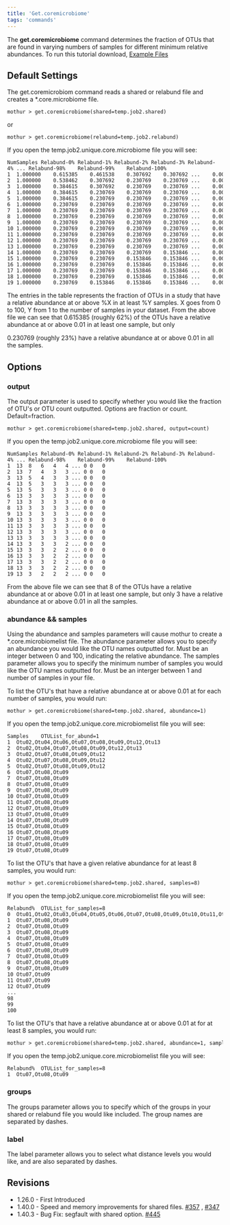 ```yaml
---
title: 'Get.coremicrobiome'
tags: 'commands'
---
```

The **get.coremicrobiome** command
determines the fraction of OTUs that are found in varying numbers of
samples for different minimum relative abundances. To run this tutorial
download, [ Example Files ](https://mothur.s3.us-east-2.amazonaws.com/wiki/_temp.job2.shared.zip)

## Default Settings

The get.coremicrobiom command reads a shared or relabund file and
creates a \*.core.microbiome file.

    mothur > get.coremicrobiome(shared=temp.job2.shared)

or

    mothur > get.coremicrobiome(relabund=temp.job2.relabund)

If you open the temp.job2.unique.core.microbiome file you will see:

    NumSamples Relabund-0% Relabund-1% Relabund-2% Relabund-3% Relabund-4% ... Relabund-98%    Relabund-99%    Relabund-100%   
    1  1.000000    0.615385    0.461538    0.307692    0.307692 ...    0.000000    0.000000    0.000000    
    2  1.000000    0.538462    0.307692    0.230769    0.230769 ...    0.000000    0.000000    0.000000    
    3  1.000000    0.384615    0.307692    0.230769    0.230769 ...    0.000000    0.000000    0.000000    
    4  1.000000    0.384615    0.230769    0.230769    0.230769 ...    0.000000    0.000000    0.000000    
    5  1.000000    0.384615    0.230769    0.230769    0.230769 ...    0.000000    0.000000    0.000000    
    6  1.000000    0.230769    0.230769    0.230769    0.230769 ...    0.000000    0.000000    0.000000    
    7  1.000000    0.230769    0.230769    0.230769    0.230769 ...    0.000000    0.000000    0.000000    
    8  1.000000    0.230769    0.230769    0.230769    0.230769 ...    0.000000    0.000000    0.000000    
    9  1.000000    0.230769    0.230769    0.230769    0.230769 ...    0.000000    0.000000    0.000000    
    10 1.000000    0.230769    0.230769    0.230769    0.230769 ...    0.000000    0.000000    0.000000    
    11 1.000000    0.230769    0.230769    0.230769    0.230769 ...    0.000000    0.000000    0.000000    
    12 1.000000    0.230769    0.230769    0.230769    0.230769 ...    0.000000    0.000000    0.000000    
    13 1.000000    0.230769    0.230769    0.230769    0.230769 ...    0.000000    0.000000    0.000000    
    14 1.000000    0.230769    0.230769    0.230769    0.153846 ...    0.000000    0.000000    0.000000    
    15 1.000000    0.230769    0.230769    0.153846    0.153846 ...    0.000000    0.000000    0.000000    
    16 1.000000    0.230769    0.230769    0.153846    0.153846 ...    0.000000    0.000000    0.000000    
    17 1.000000    0.230769    0.230769    0.153846    0.153846 ...    0.000000    0.000000    0.000000    
    18 1.000000    0.230769    0.230769    0.153846    0.153846 ...    0.000000    0.000000    0.000000    
    19 1.000000    0.230769    0.153846    0.153846    0.153846 ...    0.000000    0.000000    0.000000    

The entries in the table represents the fraction of OTUs in a study that
have a relative abundance at or above %X in at least %Y samples. X goes
from 0 to 100, Y from 1 to the number of samples in your dataset. From
the above file we can see that 0.615385 (roughly 62%) of the OTUs have a
relative abundance at or above 0.01 in at least one sample, but only

0\.230769 (roughly 23%) have a relative abundance at or above 0.01 in all
the samples.

## Options

### output

The output parameter is used to specify whether you would like the
fraction of OTU\'s or OTU count outputted. Options are fraction or
count. Default=fraction.

    mothur > get.coremicrobiome(shared=temp.job2.shared, output=count)

If you open the temp.job2.unique.core.microbiome file you will see:

    NumSamples Relabund-0% Relabund-1% Relabund-2% Relabund-3% Relabund-4% ... Relabund-98%    Relabund-99%    Relabund-100%   
    1  13  8   6   4   4 ... 0 0   0   
    2  13  7   4   3   3 ... 0 0   0   
    3  13  5   4   3   3 ... 0 0   0   
    4  13  5   3   3   3 ... 0 0   0   
    5  13  5   3   3   3 ... 0 0   0   
    6  13  3   3   3   3 ... 0 0   0   
    7  13  3   3   3   3 ... 0 0   0   
    8  13  3   3   3   3 ... 0 0   0   
    9  13  3   3   3   3 ... 0 0   0   
    10 13  3   3   3   3 ... 0 0   0   
    11 13  3   3   3   3 ... 0 0   0   
    12 13  3   3   3   3 ... 0 0   0   
    13 13  3   3   3   3 ... 0 0   0   
    14 13  3   3   3   2 ... 0 0   0   
    15 13  3   3   2   2 ... 0 0   0   
    16 13  3   3   2   2 ... 0 0   0   
    17 13  3   3   2   2 ... 0 0   0   
    18 13  3   3   2   2 ... 0 0   0   
    19 13  3   2   2   2 ... 0 0   0   

From the above file we can see that 8 of the OTUs have a relative
abundance at or above 0.01 in at least one sample, but only 3 have a
relative abundance at or above 0.01 in all the samples.

### abundance && samples

Using the abundance and samples parameters will cause mothur to create a
\*.core.microbiomelist file. The abundance parameter allows you to
specify an abundance you would like the OTU names outputted for. Must be
an integer between 0 and 100, indicating the relative abundance. The
samples parameter allows you to specify the minimum number of samples
you would like the OTU names outputted for. Must be an interger between
1 and number of samples in your file.

To list the OTU\'s that have a relative abundance at or above 0.01 at
for each number of samples, you would run:

    mothur > get.coremicrobiome(shared=temp.job2.shared, abundance=1)

If you open the temp.job2.unique.core.microbiomelist file you will see:

    Samples    OTUList_for_abund=1
    1  Otu02,Otu04,Otu06,Otu07,Otu08,Otu09,Otu12,Otu13
    2  Otu02,Otu04,Otu07,Otu08,Otu09,Otu12,Otu13
    3  Otu02,Otu07,Otu08,Otu09,Otu12
    4  Otu02,Otu07,Otu08,Otu09,Otu12
    5  Otu02,Otu07,Otu08,Otu09,Otu12
    6  Otu07,Otu08,Otu09
    7  Otu07,Otu08,Otu09
    8  Otu07,Otu08,Otu09
    9  Otu07,Otu08,Otu09
    10 Otu07,Otu08,Otu09
    11 Otu07,Otu08,Otu09
    12 Otu07,Otu08,Otu09
    13 Otu07,Otu08,Otu09
    14 Otu07,Otu08,Otu09
    15 Otu07,Otu08,Otu09
    16 Otu07,Otu08,Otu09
    17 Otu07,Otu08,Otu09
    18 Otu07,Otu08,Otu09
    19 Otu07,Otu08,Otu09

To list the OTU\'s that have a given relative abundance for at least 8
samples, you would run:

    mothur > get.coremicrobiome(shared=temp.job2.shared, samples=8)

If you open the temp.job2.unique.core.microbiomelist file you will see:

    Relabund%  OTUList_for_samples=8
    0  Otu01,Otu02,Otu03,Otu04,Otu05,Otu06,Otu07,Otu08,Otu09,Otu10,Otu11,Otu12,Otu13
    1  Otu07,Otu08,Otu09
    2  Otu07,Otu08,Otu09
    3  Otu07,Otu08,Otu09
    4  Otu07,Otu08,Otu09
    5  Otu07,Otu08,Otu09
    6  Otu07,Otu08,Otu09
    7  Otu07,Otu08,Otu09
    8  Otu07,Otu08,Otu09
    9  Otu07,Otu08,Otu09
    10 Otu07,Otu09
    11 Otu07,Otu09
    12 Otu07,Otu09
    ...    
    98 
    99 
    100    

To list the OTU\'s that have a relative abundance at or above 0.01 at
for at least 8 samples, you would run:

    mothur > get.coremicrobiome(shared=temp.job2.shared, abundance=1, samples=8)

If you open the temp.job2.unique.core.microbiomelist file you will see:

    Relabund%  OTUList_for_samples=8
    1  Otu07,Otu08,Otu09

### groups

The groups parameter allows you to specify which of the groups in your
shared or relabund file you would like included. The group names are
separated by dashes.

### label

The label parameter allows you to select what distance levels you would
like, and are also separated by dashes.

## Revisions

-   1.26.0 - First Introduced
-   1.40.0 - Speed and memory improvements for shared files.
    [\#357](https://github.com/mothur/mothur/issues/357) ,
    [\#347](https://github.com/mothur/mothur/issues/347)
-   1.40.3 - Bug Fix: segfault with shared option.
    [\#445](https://github.com/mothur/mothur/issues/445)


